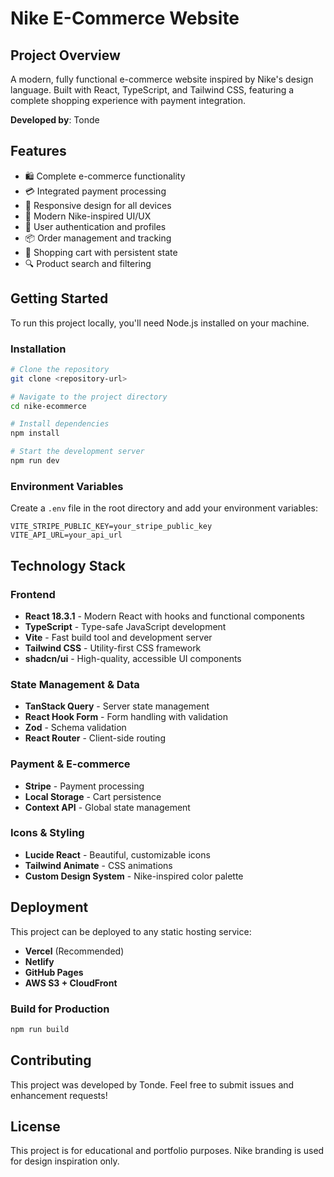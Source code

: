 # Nike E-Commerce Website

## Project Overview

A modern, fully functional e-commerce website inspired by Nike's design language. Built with React, TypeScript, and Tailwind CSS, featuring a complete shopping experience with payment integration.

**Developed by**: Tonde

## Features

- 🛍️ Complete e-commerce functionality
- 💳 Integrated payment processing
- 📱 Responsive design for all devices
- 🎨 Modern Nike-inspired UI/UX
- 🔐 User authentication and profiles
- 📦 Order management and tracking
- 🛒 Shopping cart with persistent state
- 🔍 Product search and filtering

## Getting Started

To run this project locally, you'll need Node.js installed on your machine.

### Installation

```sh
# Clone the repository
git clone <repository-url>

# Navigate to the project directory
cd nike-ecommerce

# Install dependencies
npm install

# Start the development server
npm run dev
```

### Environment Variables

Create a `.env` file in the root directory and add your environment variables:

```env
VITE_STRIPE_PUBLIC_KEY=your_stripe_public_key
VITE_API_URL=your_api_url
```

## Technology Stack

### Frontend
- **React 18.3.1** - Modern React with hooks and functional components
- **TypeScript** - Type-safe JavaScript development
- **Vite** - Fast build tool and development server
- **Tailwind CSS** - Utility-first CSS framework
- **shadcn/ui** - High-quality, accessible UI components

### State Management & Data
- **TanStack Query** - Server state management
- **React Hook Form** - Form handling with validation
- **Zod** - Schema validation
- **React Router** - Client-side routing

### Payment & E-commerce
- **Stripe** - Payment processing
- **Local Storage** - Cart persistence
- **Context API** - Global state management

### Icons & Styling
- **Lucide React** - Beautiful, customizable icons
- **Tailwind Animate** - CSS animations
- **Custom Design System** - Nike-inspired color palette

## Deployment

This project can be deployed to any static hosting service:

- **Vercel** (Recommended)
- **Netlify**
- **GitHub Pages**
- **AWS S3 + CloudFront**

### Build for Production

```sh
npm run build
```

## Contributing

This project was developed by Tonde. Feel free to submit issues and enhancement requests!

## License

This project is for educational and portfolio purposes. Nike branding is used for design inspiration only.
